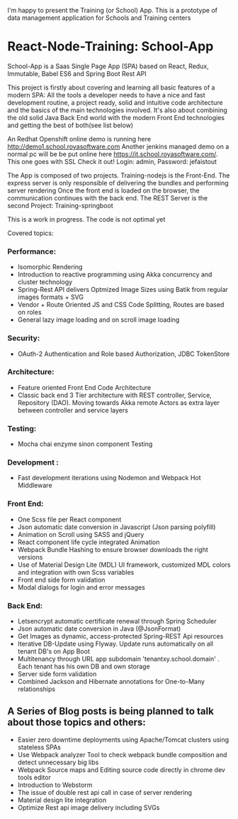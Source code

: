 
I'm happy to present the Training (or School) App. This is a prototype of data management application for Schools and Training centers

# React-Node-Training: School-App

School-App is a Saas Single Page App (SPA) based on React, Redux, Immutable, Babel ES6 and Spring Boot Rest API

This project is firstly about covering and learning all basic features of a modern SPA: All the tools a developer needs to have a nice and fast development routine, a project ready, solid and intuitive code architecture and the basics of the main technologies involved. It's also about combining the old solid Java Back End world with the modern Front End technologies and getting the best of both(see list below)

An Redhat Openshift online demo is running here http://demo1.school.royasoftware.com 
Another jenkins managed demo on a normal pc will be be put online here https://it.school.royasoftware.com/. This one goes with SSL
Check it out! Login: admin, Password: jefaistout

The App is composed of two projects. Training-nodejs is the Front-End. The express server is only responsible of delivering the bundles and performing server rendering
Once the front end is loaded on the browser, the communication continues with the back end. The REST Server is the second Project: Training-springboot

This is a work in progress. The code is not optimal yet

Covered topics:

### Performance:
- Isomorphic Rendering
- Introduction to reactive programming using Akka concurrency and cluster technology
- Spring-Rest API delivers Optmized Image Sizes using Batik from regular images formats + SVG
- Vendor + Route Oriented JS and CSS Code Splitting, Routes are based on roles
- General lazy image loading and on scroll image loading

### Security:
- OAuth-2 Authentication and Role based Authorization, JDBC TokenStore

### Architecture:
- Feature oriented Front End Code Architecture
- Classic back end 3 Tier architecture with REST controller, Service, Repository (DAO). Moving towards Akka remote Actors as extra layer between controller and service layers
 
### Testing:
- Mocha chai enzyme sinon component Testing

### Development :
- Fast development iterations using Nodemon and Webpack Hot Middleware

### Front End:
- One Scss file per React component
- Json automatic date conversion in Javascript (Json parsing polyfill)
- Animation on Scroll using SASS and jQuery
- React component life cycle integrated Animation
- Webpack Bundle Hashing to ensure browser downloads the right versions
- Use of Material Design Lite (MDL) UI framework, customized MDL colors and integration with own Scss variables
- Front end side form validation
- Modal dialogs for login and error messages
 
### Back End:
- Letsencrypt automatic certificate renewal through Spring Scheduler
- Json automatic date conversion in Java (@JsonFormat)
- Get Images as dynamic, access-protected Spring-REST Api resources
- Iterative DB-Update using Flyway. Update runs automatically on all tenant DB's on App Boot 
- Multitenancy through URL app subdomain 'tenantxy.school.domain' . Each tenant has his own DB and own storage
- Server side form validation
- Combined Jackson and Hibernate annotations for One-to-Many relationships
 

## A Series of Blog posts is being planned to talk about those topics and others:
- Easier zero downtime deployments using Apache/Tomcat clusters using stateless SPAs
- Use Webpack analyzer Tool to check webpack bundle composition and detect unnecessary big libs
- Webpack Source maps and Editing source code directly in chrome dev tools editor
- Introduction to Webstorm
- The issue of double rest api call in case of server rendering
- Material design lite integration
- Optimize Rest api image delivery including SVGs

